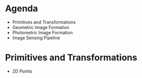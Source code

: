 # Agenda
- Primitives and Transformations
- Geometric Image Formation
- Photometric Image Formation
- Image Sensing Pipeline

# Primitives and Transformations
- 2D Points